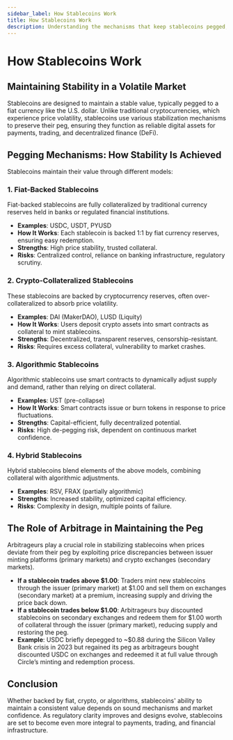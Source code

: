 ```yaml
---
sidebar_label: How Stablecoins Work
title: How Stablecoins Work
description: Understanding the mechanisms that keep stablecoins pegged, including reserves and arbitrage.
---
```


# How Stablecoins Work

## Maintaining Stability in a Volatile Market

Stablecoins are designed to maintain a stable value, typically pegged to a fiat currency like the U.S. dollar. Unlike traditional cryptocurrencies, which experience price volatility, stablecoins use various stabilization mechanisms to preserve their peg, ensuring they function as reliable digital assets for payments, trading, and decentralized finance (DeFi).

## Pegging Mechanisms: How Stability Is Achieved

Stablecoins maintain their value through different models:

### 1. **Fiat-Backed Stablecoins**
Fiat-backed stablecoins are fully collateralized by traditional currency reserves held in banks or regulated financial institutions.

- **Examples**: USDC, USDT, PYUSD
- **How It Works**: Each stablecoin is backed 1:1 by fiat currency reserves, ensuring easy redemption.
- **Strengths**: High price stability, trusted collateral.
- **Risks**: Centralized control, reliance on banking infrastructure, regulatory scrutiny.

### 2. **Crypto-Collateralized Stablecoins**
These stablecoins are backed by cryptocurrency reserves, often over-collateralized to absorb price volatility.

- **Examples**: DAI (MakerDAO), LUSD (Liquity)
- **How It Works**: Users deposit crypto assets into smart contracts as collateral to mint stablecoins.
- **Strengths**: Decentralized, transparent reserves, censorship-resistant.
- **Risks**: Requires excess collateral, vulnerability to market crashes.

### 3. **Algorithmic Stablecoins**
Algorithmic stablecoins use smart contracts to dynamically adjust supply and demand, rather than relying on direct collateral.

- **Examples**: UST (pre-collapse)
- **How It Works**: Smart contracts issue or burn tokens in response to price fluctuations.
- **Strengths**: Capital-efficient, fully decentralized potential.
- **Risks**: High de-pegging risk, dependent on continuous market confidence.

### 4. **Hybrid Stablecoins**
Hybrid stablecoins blend elements of the above models, combining collateral with algorithmic adjustments.

- **Examples**: RSV, FRAX (partially algorithmic)
- **Strengths**: Increased stability, optimized capital efficiency.
- **Risks**: Complexity in design, multiple points of failure.

## The Role of Arbitrage in Maintaining the Peg

Arbitrageurs play a crucial role in stabilizing stablecoins when prices deviate from their peg by exploiting price discrepancies between issuer minting platforms (primary markets) and crypto exchanges (secondary markets).

- **If a stablecoin trades above $1.00**: Traders mint new stablecoins through the issuer (primary market) at $1.00 and sell them on exchanges (secondary market) at a premium, increasing supply and driving the price back down.
- **If a stablecoin trades below $1.00**: Arbitrageurs buy discounted stablecoins on secondary exchanges and redeem them for $1.00 worth of collateral through the issuer (primary market), reducing supply and restoring the peg.
- **Example**: USDC briefly depegged to ~$0.88 during the Silicon Valley Bank crisis in 2023 but regained its peg as arbitrageurs bought discounted USDC on exchanges and redeemed it at full value through Circle’s minting and redemption process.

## Conclusion

Whether backed by fiat, crypto, or algorithms, stablecoins' ability to maintain a consistent value depends on sound mechanisms and market confidence. As regulatory clarity improves and designs evolve, stablecoins are set to become even more integral to payments, trading, and financial infrastructure.

